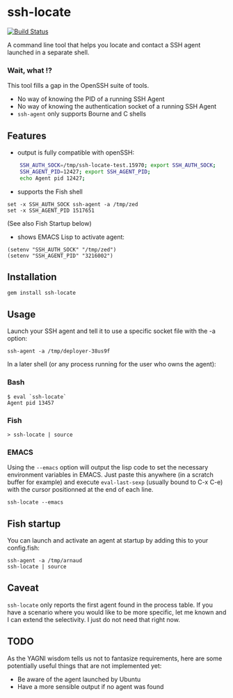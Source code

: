 ssh-locate
==========
[![Build Status](https://secure.travis-ci.org/ameuret/ssh-locate.png)](http://travis-ci.org/ameuret/ssh-locate)

  A command line tool that helps you locate and contact a SSH agent launched in a separate shell.


### Wait, what ⁉️

This tool fills a gap in the OpenSSH suite of tools.

  * No way of knowing the PID of a running SSH Agent
  * No way of knowing the authentication socket of a running SSH Agent
  * `ssh-agent` only supports Bourne and C shells

Features
--------
  - output is fully compatible with openSSH:

``` bash
    SSH_AUTH_SOCK=/tmp/ssh-locate-test.15970; export SSH_AUTH_SOCK;
    SSH_AGENT_PID=12427; export SSH_AGENT_PID;
    echo Agent pid 12427;
```

  - supports the Fish shell

``` fish
set -x SSH_AUTH_SOCK ssh-agent -a /tmp/zed
set -x SSH_AGENT_PID 1517651
```

(See also Fish Startup below)

  - shows EMACS Lisp to activate agent:
  
``` emacs-lisp
(setenv "SSH_AUTH_SOCK" "/tmp/zed")
(setenv "SSH_AGENT_PID" "3216002")
```

Installation
------------
  
    gem install ssh-locate
  
Usage
-----
  
Launch your SSH agent and tell it to use a specific socket file with the -a option:

    ssh-agent -a /tmp/deployer-38us9f

In a later shell (or any process running for the user who owns the agent):

### Bash

    $ eval `ssh-locate`
    Agent pid 13457
    
### Fish

    > ssh-locate | source

### EMACS

Using the `--emacs` option will output the lisp code to set the necessary environment variables in EMACS.
Just paste this anywhere (in a scratch buffer for example) and execute `eval-last-sexp` (usually bound to C-x C-e)
with the cursor positionned at the end of each line.
    
    ssh-locate --emacs

Fish startup
------------

You can launch and activate an agent at startup by adding this to your config.fish:

    ssh-agent -a /tmp/arnaud
    ssh-locate | source

Caveat
------

`ssh-locate` only reports the first agent found in the process table. If you have a scenario where you would like to be more specific, let me known and I can extend the selectivity. I just do not need that right now.

TODO
----
As the YAGNI wisdom tells us not to fantasize requirements, here are some potentially useful things that are not implemented yet:

  - Be aware of the agent launched by Ubuntu
  - Have a more sensible output if no agent was found
